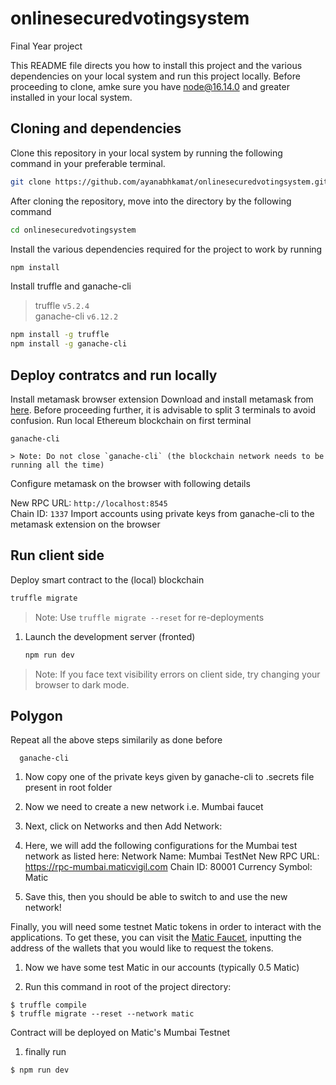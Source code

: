 # onlinesecuredvotingsystem
Final Year project

This README file directs you how to install this project and the various dependencies on your local system and run this project locally. Before proceeding to clone, amke sure you have [node@16.14.0](https://nodejs.org/en/) and greater installed in your local system. 

## Cloning and dependencies

Clone this repository in your local system by running the following command in your preferable terminal.
```bash
git clone https://github.com/ayanabhkamat/onlinesecuredvotingsystem.git 
```
After cloning the repository, move into the directory by the following command 
```bash
cd onlinesecuredvotingsystem
```
Install the various dependencies required for the project to work by running
```bash
npm install  
```
Install truffle and ganache-cli

   > truffle `v5.2.4`  
   > ganache-cli `v6.12.2`

   ```bash
   npm install -g truffle
   npm install -g ganache-cli
   ```
## Deploy contratcs and run locally

 Install metamask browser extension
Download and install metamask from [here](https://metamask.io/download "Go to official metamask download page.").
Before proceeding further, it is advisable to split 3 terminals to avoid confusion.
 Run local Ethereum blockchain on first terminal

   ```shell
   ganache-cli
   ```
    > Note: Do not close `ganache-cli` (the blockchain network needs to be running all the time)
 Configure metamask on the browser with following details

   New RPC URL: `http://localhost:8545`  
   Chain ID: `1337`
 Import accounts using private keys from ganache-cli to the metamask extension on the browser

## Run client side 

Deploy smart contract to the (local) blockchain

   ```bash
   truffle migrate
   ```

> Note: Use `truffle migrate --reset` for re-deployments

1. Launch the development server (fronted)

   ```bash
   npm run dev
   ```
> Note: If you face text visibility errors on client side, try changing your browser to dark mode.

## Polygon

Repeat all the above steps similarily as done before 
 ```shell
   ganache-cli
   ```
1. Now copy one of the private keys given by ganache-cli to .secrets file present in root folder

1. Now we need to create a new network i.e. Mumbai faucet 
1. Next, click on Networks and then Add Network:
1. Here, we will add the following configurations for the Mumbai test network as listed here:
Network Name: Mumbai TestNet
New RPC URL: https://rpc-mumbai.maticvigil.com
Chain ID: 80001
Currency Symbol: Matic
1. Save this, then you should be able to switch to and use the new network!

Finally, you will need some testnet Matic tokens in order to interact with the applications.
To get these, you can visit the [Matic Faucet](https://faucet.polygon.technology/), inputting the address of the wallets that you would like to request the tokens.
1. Now we have some test Matic in our accounts (typically 0.5 Matic)

1. Run this command in root of the project directory:
```shell
$ truffle compile
$ truffle migrate --reset --network matic
```
Contract will be deployed on Matic's Mumbai Testnet

1. finally run 
```shell
$ npm run dev
```
